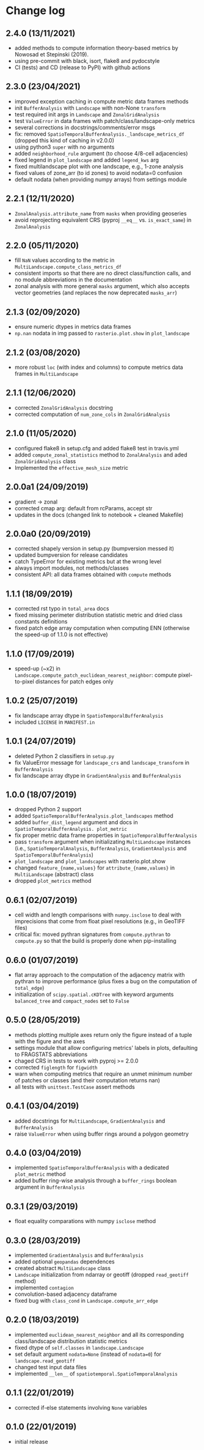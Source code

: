# Change log

## 2.4.0 (13/11/2021)

* added methods to compute information theory-based metrics by Nowosad et Stepinski (2019).
* using pre-commit with black, isort, flake8 and pydocstyle
* CI (tests) and CD (release to PyPI) with github actions

## 2.3.0 (23/04/2021)

* improved exception caching in compute metric data frames methods
* init `BufferAnalysis` with `Landscape` with non-None `transform`
* test required init args in `Landscape` and `ZonalGridAnalysis`
* test `ValueError` in data frames with patch/class/landscape-only metrics
* several corrections in docstrings/comments/error msgs
* fix: removed `SpatioTemporalBufferAnalysis._landscape_metrics_df` (dropped this kind of caching in v2.0.0)
* using python3 `super` with no arguments
* added `neighborhood_rule` argument (to choose 4/8-cell adjacencies)
* fixed legend in `plot_landscape` and added `legend_kws` arg
* fixed multilandscape plot with one landscape, e.g., 1-zone analysis
* fixed values of zone_arr (to id zones) to avoid nodata=0 confusion
* default nodata (when providing numpy arrays) from settings module

## 2.2.1 (12/11/2020)

* `ZonalAnalysis.attribute_name` from `masks` when providing geoseries
* avoid reprojecting equivalent CRS (pyproj `__eq__` vs. `is_exact_same`) in `ZonalAnalysis`

## 2.2.0 (05/11/2020)

* fill `NaN` values according to the metric in `MultiLandscape.compute_class_metrics_df`
* consistent imports so that there are no direct class/function calls, and no module abbreviations in the documentation
* zonal analysis with more general `masks` argument, which also accepts vector geometries (and replaces the now deprecated `masks_arr`)

## 2.1.3 (02/09/2020)

* ensure numeric dtypes in metrics data frames
* `np.nan` nodata in img passed to `rasterio.plot.show` in `plot_landscape`

## 2.1.2 (03/08/2020)

* more robust `loc` (with index and columns) to compute metrics data frames in `MultiLandscape`

## 2.1.1 (12/06/2020)

* corrected `ZonalGridAnalysis` docstring
* corrected computation of `num_zone_cols` in `ZonalGridAnalysis`

## 2.1.0 (11/05/2020)

* configured flake8 in setup.cfg and added flake8 test in travis.yml
* added `compute_zonal_statistics` method to `ZonalAnalysis` and aded `ZonalGridAnalysis` class
* Implemented the `effective_mesh_size` metric

## 2.0.0a1 (24/09/2019)

* gradient -> zonal
* corrected cmap arg: default from rcParams, accept str
* updates in the docs (changed link to notebook + cleaned Makefile)

## 2.0.0a0 (20/09/2019)

* corrected shapely version in setup.py (bumpversion messed it)
* updated bumpversion for release candidates
* catch TypeError for existing metrics but at the wrong level
* always import modules, not methods/classes
* consistent API: all data frames obtained with `compute` methods

## 1.1.1 (18/09/2019)

* corrected rst typo in `total_area` docs
* fixed missing perimeter distribution statistic metric and dried class constants definitions
* fixed patch edge array computation when computing ENN (otherwise the speed-up of 1.1.0 is not effective)

## 1.1.0 (17/09/2019)

* speed-up (~x2) in `Landscape.compute_patch_euclidean_nearest_neighbor`: compute pixel-to-pixel distances for patch edges only

## 1.0.2 (25/07/2019)

* fix landscape array dtype in `SpatioTemporalBufferAnalysis`
* included `LICENSE` in `MANIFEST.in`

## 1.0.1 (24/07/2019)

* deleted Python 2 classifiers in `setup.py`
* fix ValueError message for `landscape_crs` and `landscape_transform` in `BufferAnalysis`
* fix landscape array dtype in `GradientAnalysis` and `BufferAnalysis`

## 1.0.0 (18/07/2019)

* dropped Python 2 support
* added `SpatioTemporalBufferAnalysis.plot_landscapes` method
* added `buffer_dist_legend` argument and docs in `SpatioTemporalBufferAnalysis. plot_metric`
* fix proper metric data frame properties in `SpatioTemporalBufferAnalysis`
* pass `transform` argument when initializating `MultiLandscape` instances (i.e., `SpatioTemporalAnalysis`, `BufferAnalysis`, `GradientAnalysis` and `SpatioTemporalBufferAnalysis`)
* `plot_landscape` and `plot_landscapes` with rasterio.plot.show
* changed `feature_{name,values}` for `attribute_{name,values}` in `MultiLandscape` (abstract) class
* dropped `plot_metrics` method

## 0.6.1 (02/07/2019)

* cell width and length comparisons with `numpy.isclose` to deal with imprecisions that come from float pixel resolutions (e.g., in GeoTIFF files)
* critical fix: moved pythran signatures from `compute.pythran` to `compute.py` so that the build is properly done when pip-installing

## 0.6.0 (01/07/2019)

* flat array approach to the computation of the adjacency matrix with pythran to improve performance (plus fixes a bug on the computation of `total_edge`)
* initialization of `scipy.spatial.cKDTree` with keyword arguments `balanced_tree` and `compact_nodes` set to `False`

## 0.5.0 (28/05/2019)

* methods plotting multiple axes return only the figure instead of a tuple with the figure and the axes
* settings module that allow configuring metrics' labels in plots, defaulting to FRAGSTATS abbreviations
* chaged CRS in tests to work with pyproj >= 2.0.0
* corrected `figlength` for `figwidth`
* warn when computing metrics that require an unmet minimum number of patches or classes (and their computation returns nan)
* all tests with `unittest.TestCase` assert methods

## 0.4.1 (03/04/2019)

* added docstrings for `MultiLandscape`, `GradientAnalysis` and `BufferAnalysis`
* raise `ValueError` when using buffer rings around a polygon geometry

## 0.4.0 (03/04/2019)

* implemented `SpatioTemporalBufferAnalysis` with a dedicated `plot_metric` method
* added buffer ring-wise analysis through a `buffer_rings` boolean argument in `BufferAnalysis`

## 0.3.1 (29/03/2019)

* float equality comparations with numpy `isclose` method

## 0.3.0 (28/03/2019)

* implemented `GradientAnalysis` and `BufferAnalysis`
* added optional `geopandas` dependences
* created abstract `MultiLandscape` class
* `Landscape` initialization from ndarray or geotiff (dropped `read_geotiff` method)
* implemented `contagion`
* convolution-based adjacency dataframe
* fixed bug with `class_cond` in `Landscape.compute_arr_edge`

## 0.2.0 (18/03/2019)

* implemented `euclidean_nearest_neighbor` and all its corresponding class/landscape distribution statistic metrics
* fixed dtype of `self.classes` in `landscape.Landscape`
* set default argument `nodata=None` (instead of `nodata=0`) for `landscape.read_geotiff`
* changed test input data files
* implemented `__len__` of `spatiotemporal.SpatioTemporalAnalysis`

## 0.1.1 (22/01/2019)

* corrected if-else statements involving `None` variables

## 0.1.0 (22/01/2019)

* initial release
